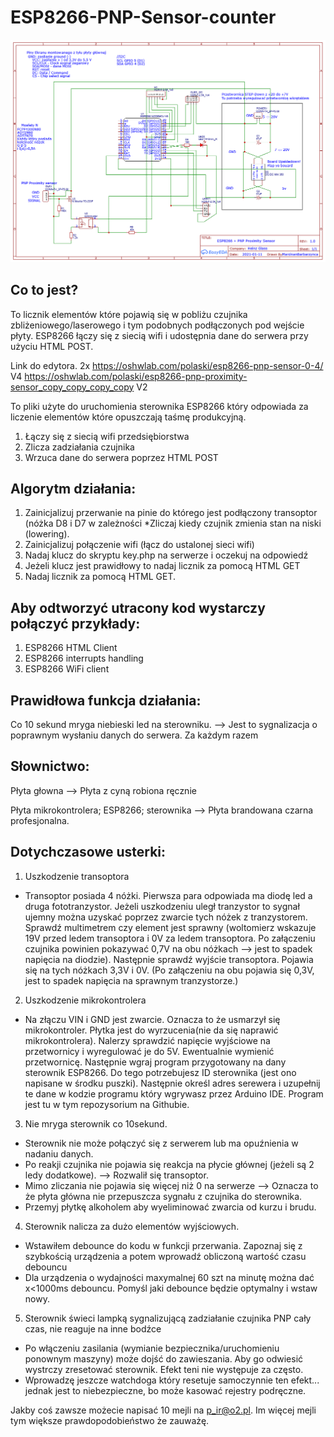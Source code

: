 # ESP8266-PNP-Sensor-counter

![alt text](https://github.com/MarcinanBarbarzynca/ESP8266-PNP-Sensor-counter/blob/main/Schematic_ESP8266%20%2B%20PNP%20sensor%200.4_2021-02-17(1).png)

## Co to jest?
To licznik elementów które pojawią się w pobliżu czujnika zbliżeniowego/laserowego i tym podobnych podłączonych pod wejście płyty. 
ESP8266 łączy się z siecią wifi i udostępnia dane do serwera przy użyciu HTML POST. 

Link do edytora. 2x
https://oshwlab.com/polaski/esp8266-pnp-sensor-0-4/  V4
https://oshwlab.com/polaski/esp8266-pnp-proximity-sensor_copy_copy_copy_copy V2


To pliki użyte do uruchomienia sterownika ESP8266 który odpowiada za liczenie elementów które opuszczają taśmę produkcyjną. 

1. Łączy się z siecią wifi przedsiębiorstwa
2. Zlicza zadziałania czujnika
3. Wrzuca dane do serwera poprzez HTML POST

## Algorytm działania:
1. Zainicjalizuj przerwanie na pinie do którego jest podłączony transoptor (nóżka D8 i D7 w zależności 
*Zliczaj kiedy czujnik zmienia stan na niski (lowering).
2. Zainicjalizuj połączenie wifi (łącz do ustalonej sieci wifi)
3. Nadaj klucz do skryptu key.php na serwerze i oczekuj na odpowiedź
4. Jeżeli klucz jest prawidłowy to nadaj licznik za pomocą HTML GET
5. Nadaj licznik za pomocą HTML GET. 

## Aby odtworzyć utracony kod wystarczy połączyć przykłady:
1. ESP8266 HTML Client
2. ESP8266 interrupts handling
3. ESP8266 WiFi client

## Prawidłowa funkcja działania:
Co 10 sekund mryga niebieski led na sterowniku. --> Jest to sygnalizacja o poprawnym wysłaniu danych do serwera.
Za każdym razem 

## Słownictwo:
Płyta głowna --> Płyta z cyną robiona ręcznie

Płyta mikrokontrolera; ESP8266; sterownika --> Płyta brandowana czarna profesjonalna. 

## Dotychczasowe usterki:
1. Uszkodzenie transoptora 
* Transoptor posiada 4 nóżki. Pierwsza para odpowiada ma diodę led a druga fototranzystor. Jeżeli uszkodzeniu uległ tranzystor to sygnał ujemny można uzyskać poprzez zwarcie tych nóżek z tranzystorem. Sprawdź multimetrem czy element jest sprawny (woltomierz wskazuje 19V przed ledem transoptora i 0V za ledem transoptora. Po załączeniu czujnika powinien pokazywać 0,7V na obu nóżkach --> jest to spadek napięcia na diodzie). Następnie sprawdź wyjście transoptora. Pojawia się na tych nóżkach 3,3V i 0V. (Po załączeniu na obu pojawia się 0,3V, jest to spadek napięcia na sprawnym tranzystorze.) 
2. Uszkodzenie mikrokontrolera
* Na złączu VIN i GND jest zwarcie. Oznacza to że usmarzył się mikrokontroler. Płytka jest do wyrzucenia(nie da się naprawić mikrokontrolera). Nalerzy sprawdzić napięcie wyjściowe na przetwornicy i wyregulować je do 5V. Ewentualnie wymienić przetwornicę. Następnie wgraj program przygotowany na dany sterownik ESP8266. Do tego potrzebujesz ID sterownika (jest ono napisane w środku puszki). Następnie określ adres serewera i uzupełnij te dane w kodzie programu który wgrywasz przez Arduino IDE. Program jest tu w tym repozysorium na Githubie. 
3. Nie mryga sterownik co 10sekund. 
* Sterownik nie może połączyć się z serwerem lub ma opuźnienia w nadaniu danych.
* Po reakji czujnika nie pojawia się reakcja na płycie głównej (jeżeli są 2 ledy dodatkowe). --> Rozwalił się transoptor. 
* Mimo zliczania nie pojawia się więcej niż 0 na serwerze --> Oznacza to że płyta główna nie przepuszcza sygnału z czujnika do sterownika.
* Przemyj płytkę alkoholem aby wyeliminować zwarcia od kurzu i brudu. 
4. Sterownik nalicza za dużo elementów wyjściowych. 
* Wstawiłem debounce do kodu w funkcji przerwania. Zapoznaj się z szybkością urządzenia a potem wprowadź obliczoną wartość czasu debouncu
* Dla urządzenia o wydajności maxymalnej 60 szt na minutę można dać x<1000ms debouncu. Pomyśl jaki debounce będzie optymalny i wstaw nowy. 
5. Sterownik świeci lampką sygnalizującą zadziałanie czujnika PNP cały czas, nie reaguje na inne bodźce
* Po włączeniu zasilania (wymianie bezpiecznika/uruchomieniu ponownym maszyny) może dojść do zawieszania. Aby go odwiesić wystrczy zresetować sterownik. Efekt teni nie występuje za często.
* Wprowadzę jeszcze watchdoga który resetuje samoczynnie ten efekt... jednak jest to niebezpieczne, bo może kasować rejestry podręczne. 
  
Jakby coś zawsze możecie napisać 10 mejli na p_ir@o2.pl. Im więcej mejli tym większe prawdopodobieństwo że zauważę. 
  
